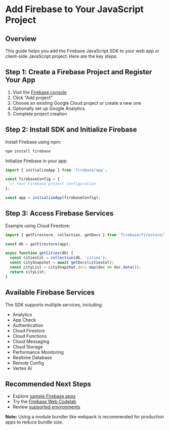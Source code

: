 # Add Firebase to Your JavaScript Project

## Overview

This guide helps you add the Firebase JavaScript SDK to your web app or client-side JavaScript project. Here are the key steps:

## Step 1: Create a Firebase Project and Register Your App

1. Visit the [Firebase console](https://console.firebase.google.com/)
2. Click "Add project"
3. Choose an existing Google Cloud project or create a new one
4. Optionally set up Google Analytics
5. Complete project creation

## Step 2: Install SDK and Initialize Firebase

Install Firebase using npm:

```bash
npm install firebase
```

Initialize Firebase in your app:

```javascript
import { initializeApp } from 'firebase/app';

const firebaseConfig = {
  // Your Firebase project configuration
};

const app = initializeApp(firebaseConfig);
```

## Step 3: Access Firebase Services

Example using Cloud Firestore:

```javascript
import { getFirestore, collection, getDocs } from 'firebase/firestore/lite';

const db = getFirestore(app);

async function getCities(db) {
  const citiesCol = collection(db, 'cities');
  const citySnapshot = await getDocs(citiesCol);
  const cityList = citySnapshot.docs.map(doc => doc.data());
  return cityList;
}
```

## Available Firebase Services

The SDK supports multiple services, including:
- Analytics
- App Check
- Authentication
- Cloud Firestore
- Cloud Functions
- Cloud Messaging
- Cloud Storage
- Performance Monitoring
- Realtime Database
- Remote Config
- Vertex AI

## Recommended Next Steps

- Explore [sample Firebase apps](/docs/samples)
- Try the [Firebase Web Codelab](https://codelabs.developers.google.com/codelabs/firebase-web/)
- Review [supported environments](/docs/web/environments-js-sdk)

**Note:** Using a module bundler like webpack is recommended for production apps to reduce bundle size.